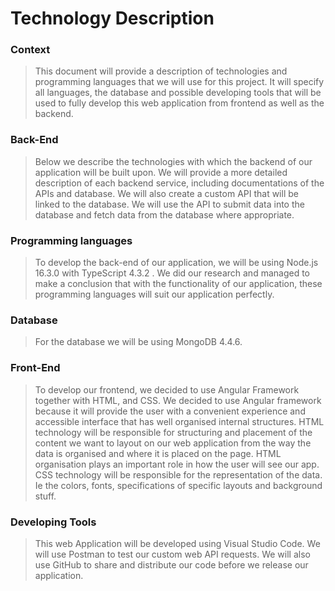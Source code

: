 # Technology Description

### Context
> This document will provide a description of technologies and programming languages that we will use for this project. It will specify all languages, the database and possible developing tools that will be used to fully develop this web application from frontend as well as the backend.

### Back-End
> Below we describe the technologies with which the backend of our application will be built upon. We will provide a more detailed description of each backend service, including documentations of the APIs and database.  We will also create a custom API that will be linked to the database.  We will use the API to submit data into the database and fetch data from the database where appropriate.

### Programming languages
> To develop the back-end of our application, we will be using Node.js 16.3.0 with TypeScript 4.3.2 . We did our research and managed to make a conclusion that with the functionality of our application, these programming languages will suit our application perfectly.

### Database
> For the database we will be using MongoDB 4.4.6.

### Front-End
> To develop our frontend, we decided to use Angular Framework together with HTML, and CSS. We decided to use Angular framework because it will provide the user with a convenient experience and accessible interface that has well organised internal structures.
HTML technology will be responsible for structuring and placement of the content we want to layout on our web application from the way the data is organised and where it is placed on the page. HTML organisation plays an important role in how the user will see our app.
CSS technology will be responsible for the representation of the data. Ie the colors, fonts, specifications of specific layouts and background stuff.

### Developing Tools
> This web Application will be developed using Visual Studio Code. We will use Postman to test our custom web API requests. We will also use GitHub to share and distribute our code before we release our application.
